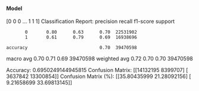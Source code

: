#### Model
[0 0 0 ... 1 1 1]
Classification Report:
              precision    recall  f1-score   support

           0       0.80      0.63      0.70  22531902
           1       0.61      0.79      0.69  16938696

    accuracy                           0.70  39470598
   macro avg       0.70      0.71      0.69  39470598
weighted avg       0.72      0.70      0.70  39470598

Accuracy: 0.6950249144945815
Confusion Matrix:
[[14132195  8399707]
 [ 3637842 13300854]]
Confusion Matrix (%):
[[35.80435999 21.28092156]
 [ 9.21658699 33.69813145]]
